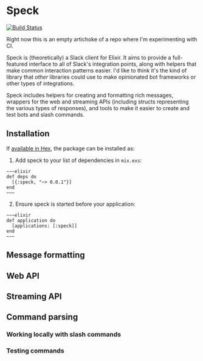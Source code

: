 # Speck

[![Build Status](https://semaphoreci.com/api/v1/duien/speck/branches/master/badge.svg)](https://semaphoreci.com/duien/speck)

Right now this is an empty artichoke of a repo where I'm experimenting with CI.

Speck is (theoretically) a Slack client for Elixir. It aims to provide a full-featured interface to all of Slack's integration points, along with helpers that make common interaction patterns easier. I'd like to think it's the kind of library that _other_ libraries could use to make opinionated bot frameworks or other types of integrations.

Speck includes helpers for creating and formatting rich messages, wrappers for the web and streaming APIs (including structs representing the various types of responses), and tools to make it easier to create and test bots and slash commands.

## Installation

If [available in Hex](https://hex.pm/docs/publish), the package can be installed as:

  1. Add speck to your list of dependencies in `mix.exs`:

    ~~~elixir
    def deps do
      [{:speck, "~> 0.0.1"}]
    end
    ~~~

  2. Ensure speck is started before your application:

    ~~~elixir
    def application do
      [applications: [:speck]]
    end
    ~~~

## Message formatting
## Web API
## Streaming API
## Command parsing
### Working locally with slash commands
### Testing commands

